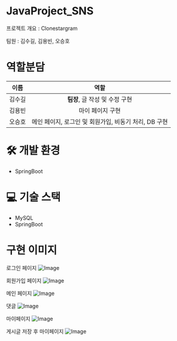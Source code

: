 # JavaProject_SNS

프로젝트 개요 : Clonestargram

팀원 : 김수길, 김용빈, 오승호

# 역할분담
| 이름 | 역할 |
| :---: | :---: |
| 김수길 | <b>팀장</b>,  글 작성 및 수정 구현|
| 김용빈 | 마이 페이지 구현 |
| 오승호 | 메인 페이지, 로그인 및 회원가입, 비동기 처리, DB 구현 |

# 🛠️ 개발 환경
- SpringBoot<br>

# 💻 기술 스택
- MySQL<br>
- SpringBoot<br>

# 구현 이미지

로그인 페이지
![Image](https://github.com/user-attachments/assets/a6d3aa17-64ad-4e2f-bc44-5e409d7a1fbc)

회원가입 페이지
![Image](https://github.com/user-attachments/assets/bbfa0465-04bd-4f91-ab4d-73fa9c0d0c7e)

메인 페이지
![Image](https://github.com/user-attachments/assets/56317dec-0349-47a7-8671-f6906cabb62b)

댓글
![Image](https://github.com/user-attachments/assets/7df86110-787c-46d5-ac44-f55cb8e8e1ed)

마이페이지
![Image](https://github.com/user-attachments/assets/dbbd956e-803c-44a0-ac6b-e94a88849124)

게시글 저장 후 마이페이지
![Image](https://github.com/user-attachments/assets/76e7bfab-27a6-4fb2-8419-5166079141af)
